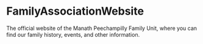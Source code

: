 # FamilyAssociationWebsite
The official website of the Manath Peechampilly Family Unit, where you can find our family history, events, and other information.
